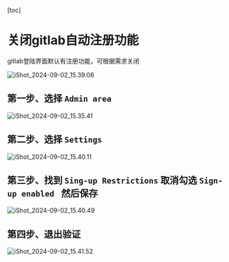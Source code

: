 [toc]



# 关闭gitlab自动注册功能

gitlab登陆界面默认有注册功能，可根据需求关闭

![iShot_2024-09-02_15.39.06](https://gitea.pptfz.cn/pptfz/picgo-images/raw/branch/master/img/iShot_2024-09-02_15.39.06.png)





## 第一步、选择 `Admin area`

![iShot_2024-09-02_15.35.41](https://gitea.pptfz.cn/pptfz/picgo-images/raw/branch/master/img/iShot_2024-09-02_15.35.41.png)





## 第二步、选择 `Settings`

![iShot_2024-09-02_15.40.11](https://gitea.pptfz.cn/pptfz/picgo-images/raw/branch/master/img/iShot_2024-09-02_15.40.11.png)





## 第三步、找到 `Sing-up Restrictions`  取消勾选 `Sign-up enabled ` 然后保存

![iShot_2024-09-02_15.40.49](https://gitea.pptfz.cn/pptfz/picgo-images/raw/branch/master/img/iShot_2024-09-02_15.40.49.png)





## 第四步、退出验证

![iShot_2024-09-02_15.41.52](https://gitea.pptfz.cn/pptfz/picgo-images/raw/branch/master/img/iShot_2024-09-02_15.41.52.png)

